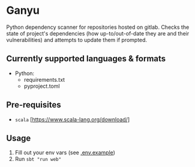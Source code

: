 # Ganyu

Python dependency scanner for repositories hosted on gitlab. 
Checks the state of project's dependencies (how up-to/out-of-date they are and their vulnerabilities) and attempts to update them if prompted.


## Currently supported languages & formats

- Python:
  - requirements.txt
  - pyproject.toml

## Pre-requisites

- `scala` [https://www.scala-lang.org/download/]

## Usage

1. Fill out your env vars (see [.env.example](/.env.exampple))
2. Run `sbt "run web"`

